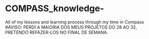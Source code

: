# COMPASS_knowledge-
All of my lessons and learning process through my time in Compass
#AVISO: PERDI A MAIORIA DOS MEUS PROJETOS DO 28
AO 32, PRETENDO REFAZER-LOS NO FINAL DE SEMANA.
